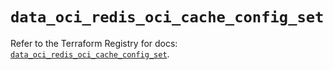 # `data_oci_redis_oci_cache_config_set`

Refer to the Terraform Registry for docs: [`data_oci_redis_oci_cache_config_set`](https://registry.terraform.io/providers/oracle/oci/7.19.0/docs/data-sources/redis_oci_cache_config_set).
